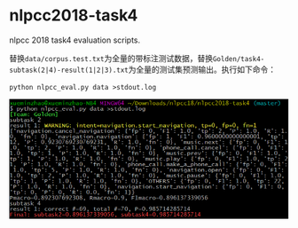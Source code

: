 # nlpcc2018-task4

nlpcc 2018 task4 evaluation scripts.

替换`data/corpus.test.txt`为全量的带标注测试数据，替换`Golden/task4-subtask(2|4)-result(1|2|3).txt`为全量的测试集预测输出。执行如下命令：

    python nlpcc_eval.py data >stdout.log

![img](img.png)
